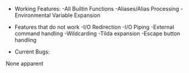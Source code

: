 * Working Features:
  -All Builtin Functions 
  -Aliases/Alias Processing
  -Environmental Variable Expansion

* Features that do not work
   -I/O Redirection
   -I/O Piping
   -External command handling
   -Wildcarding
   -Tilda expansion
   -Escape button handling

*	Current Bugs:

None apparent

